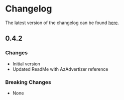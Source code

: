 # Changelog

The latest version of the changelog can be found [here](https://github.com/Azure/bicep-registry-modules/blob/main/avm/res/dev-test-lab/lab/CHANGELOG.md).

## 0.4.2

### Changes

- Initial version
- Updated ReadMe with AzAdvertizer reference

### Breaking Changes

- None
